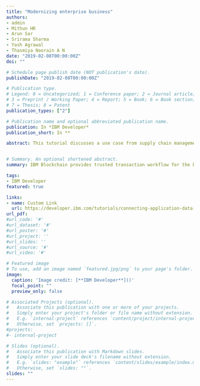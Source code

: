 ```yaml
---
title: "Modernizing enterprise business"
authors:
- admin
- Mithun HR
- Arun Sar
- Srirama Sharma
- Yash Agrawal
- Thasmiya Noorain A N
date: "2019-02-08T00:00:00Z"
doi: ""

# Schedule page publish date (NOT publication's date).
publishDate: "2019-02-08T00:00:00Z"

# Publication type.
# Legend: 0 = Uncategorized; 1 = Conference paper; 2 = Journal article;
# 3 = Preprint / Working Paper; 4 = Report; 5 = Book; 6 = Book section;
# 7 = Thesis; 8 = Patent
publication_types: ["2"]

# Publication name and optional abbreviated publication name.
publication: In *IBM Developer*
publication_short: In **

abstract: This tutorial discusses a use case from supply chain management and explains how business operations are run on a blockchain network by streamlining portions of ERP and thus eventually decrease the turnaround time. This tutorial can be used as a reference to solve similar problems and could be integrated with enterprise applications.


# Summary. An optional shortened abstract.
summary: IBM Blockchain provides trusted transaction workflow for the businesses to improve security, traceability and immutability of the transactions. Blockchain platform could solve numerous problems in different industries and across various sectors. We have focused on solving use-case cropping up in Supply Chain Management whilst leveraging IBM Blockchain.

tags:
- IBM Developer
featured: true

links:
- name: Custom Link
  url: https://developer.ibm.com/tutorials/connecting-application-data-with-blockchain/
url_pdf: 
#url_code: '#'
#url_dataset: '#'
#url_poster: '#'
#url_project: ''
#url_slides: ''
#url_source: '#'
#url_video: '#'

# Featured image
# To use, add an image named `featured.jpg/png` to your page's folder. 
image:
  caption: 'Image credit: [**IBM Developer**]()'
  focal_point: ""
  preview_only: false

# Associated Projects (optional).
#   Associate this publication with one or more of your projects.
#   Simply enter your project's folder or file name without extension.
#   E.g. `internal-project` references `content/project/internal-project/index.md`.
#   Otherwise, set `projects: []`.
#projects:
#- internal-project

# Slides (optional).
#   Associate this publication with Markdown slides.
#   Simply enter your slide deck's filename without extension.
#   E.g. `slides: "example"` references `content/slides/example/index.md`.
#   Otherwise, set `slides: ""`.
slides: ""
---
```

